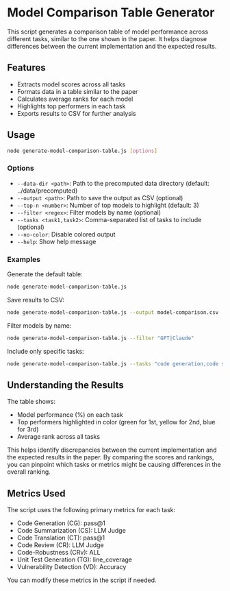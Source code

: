 # Model Comparison Table Generator

This script generates a comparison table of model performance across different tasks, similar to the one shown in the paper. It helps diagnose differences between the current implementation and the expected results.

## Features

- Extracts model scores across all tasks
- Formats data in a table similar to the paper
- Calculates average ranks for each model
- Highlights top performers in each task
- Exports results to CSV for further analysis

## Usage

```bash
node generate-model-comparison-table.js [options]
```

### Options

- `--data-dir <path>`: Path to the precomputed data directory (default: ../data/precomputed)
- `--output <path>`: Path to save the output as CSV (optional)
- `--top-n <number>`: Number of top models to highlight (default: 3)
- `--filter <regex>`: Filter models by name (optional)
- `--tasks <task1,task2>`: Comma-separated list of tasks to include (optional)
- `--no-color`: Disable colored output
- `--help`: Show help message

### Examples

Generate the default table:
```bash
node generate-model-comparison-table.js
```

Save results to CSV:
```bash
node generate-model-comparison-table.js --output model-comparison.csv
```

Filter models by name:
```bash
node generate-model-comparison-table.js --filter "GPT|Claude"
```

Include only specific tasks:
```bash
node generate-model-comparison-table.js --tasks "code generation,code summarization,vulnerability detection"
```

## Understanding the Results

The table shows:
- Model performance (%) on each task
- Top performers highlighted in color (green for 1st, yellow for 2nd, blue for 3rd)
- Average rank across all tasks

This helps identify discrepancies between the current implementation and the expected results in the paper. By comparing the scores and rankings, you can pinpoint which tasks or metrics might be causing differences in the overall ranking.

## Metrics Used

The script uses the following primary metrics for each task:

- Code Generation (CG): pass@1
- Code Summarization (CS): LLM Judge
- Code Translation (CT): pass@1
- Code Review (CR): LLM Judge
- Code-Robustness (CRv): ALL
- Unit Test Generation (TG): line_coverage
- Vulnerability Detection (VD): Accuracy

You can modify these metrics in the script if needed.
